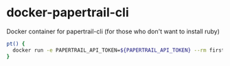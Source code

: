 # docker-papertrail-cli
Docker container for papertrail-cli (for those who don't want to install ruby)

```sh
pt() {
  docker run -e PAPERTRAIL_API_TOKEN=${PAPERTRAIL_API_TOKEN} --rm firstandthird/papertrail-cli $@
}
```
